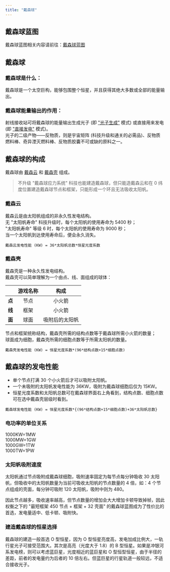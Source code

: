 ```yaml
---
title: "戴森球"
---
```


## 戴森球蓝图

戴森球蓝图相关内容请前往：[戴森球蓝图](/blueprints/blueprints#戴森球蓝图)

## 戴森球
### 戴森球是什么：
戴森球是一个太空巨构，能够包围整个恒星，并且获得其绝大多数或全部的能量输出。  

### 戴森球能量输出的作用：

射线接收站可将戴森球的能量输出生成光子 (即 ["光子生成"]() 模式) 或直接用来发电 (即 ["直接发电"]() 模式)。  
光子的二级产物——反物质，则是宇宙矩阵 (科技升级和通关的必需品)、反物质燃料棒、奇异湮灭燃料棒、反物质胶囊不可或缺的原料之一。

## 戴森球的构成

戴森球由 [戴森云](#戴森云) 和 [戴森壳](#戴森壳) 组成。

>不升级 "戴森球应力系统" 科技也能建造戴森球，但只能造戴森云和在 0 纬度位置建造戴森球节点和框架，只能形成一个环且无法吸收太阳帆。

### 戴森云

戴森云是由太阳帆组成的非永久性发电结构。  
无 "太阳帆寿命" 科技升级时，每个太阳帆的使用寿命为 5400 秒；  
"太阳帆寿命" 等级 6 时，每个太阳帆的使用寿命为 9000 秒；  
当一个太阳帆到达使用寿命后，便会永久消失。

```
戴森云发电性能 (KW) = 36*太阳帆总数*恒星光度系数
```

### 戴森壳

戴森壳是一种永久性发电结构。  
戴森壳可以简单理解为一个由点、线、面组成的球体：

|  | **游戏名称** | **构成**  |
|:-----:|:--------:|:-------:|
| **点** | 节点       | 小火箭     |
| **线** | 框架       | 小火箭     |
| **面** | 球面       | 吸附后的太阳帆 |

节点和框架统称结构，戴森壳所需的结构点数等于戴森球所需小火箭的数量；  
球面成为细胞，戴森壳所需的细胞点数等于所需太阳帆的数量。

```
戴森壳发电性能 (KW) = 恒星光度系数*(96*结构点数+15*细胞点数)
```

## 戴森球的发电性能

- 单个节点打满 30 个小火箭后才可以吸附太阳帆。
- 一个未吸附的太阳帆发电性能为 36KW，吸附为戴森球细胞后仅为 15KW。
- 恒星光度系数和太阳帆总数可在戴森球界面右上角看到，结构点数、细胞点数可在选中戴森壳层级时看到。

```
戴森球发电性能 (KW) = 恒星光度系数*{(96*结构点数+15*细胞点数)+36*太阳帆总数}
```

### 电功率的单位关系
1000KW=1MW  
1000MW=1GW  
1000GW=1TW  
1000TW=1PW  

### 太阳帆吸附速度

太阳帆通过节点吸附成戴森球细胞，吸附速率固定为每节点每分钟吸收 30 太阳帆，但吸收中的太阳帆数量为当前可吸收太阳帆的节点数量的 4 倍，如：4 个节点组成的壳面，每分钟可吸附 120 太阳帆，吸附中则为 480。

因此节点越多，吸收速率越高，但节点数量的增加会大大增加卡顿导致掉帧，因此权衡之下的 "最短框架 450 节点 + 框架 + 32 壳面" 的戴森球蓝图成为了性价比的首选，发电量适中、低卡顿、吸附快。

### 建造戴森球的恒星选择

戴森球的建造一般首选 O 型恒星，因为 O 型恒星亮度高，发电加成比例大，一轨行星光子可接受范围大。其次是高亮（光度大于 1.8）的 B 型恒星。如果是冲银河系发电榜，则可以考虑蓝巨星，光度相近的蓝巨星和 O 型恒型恒星，由于半径的差距，前者的发电量约为后者的 10 倍左右。但蓝巨星的行星轨道一般较远，不适合接收光子。
